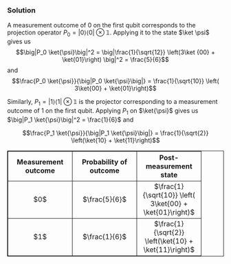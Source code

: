 ### Solution

A measurement outcome of $0$ on the first qubit corresponds to the projection operator $P_0 = |0\rangle\langle 0| \otimes \mathbb{1}$. Applying it to the state $\ket \psi$ gives us 
$$\big|P_0 \ket{\psi}\big|^2 = \big|\frac{1}{\sqrt{12}} \left(3\ket {00} + \ket{01}\right) \big|^2 = \frac{5}{6}$$
and 
$$\frac{P_0 \ket{\psi}}{\big|P_0 \ket{\psi}\big|} = \frac{1}{\sqrt{10}} \left( 3\ket{00} + \ket{01}\right)$$

Similarly, $P_1 = |1\rangle \langle 1 | \otimes \mathbb{1}$ is the projector corresponding to a measurement outcome of $1$ on the first qubit. Applying $P_1$ on $\ket{\psi}$ gives us $\big|P_1 \ket{\psi}\big|^2 = \frac{1}{6}$ and 

$$\frac{P_1 \ket{\psi}}{\big|P_1 \ket{\psi}\big|} = \frac{1}{\sqrt{2}} \left(\ket{10} + \ket{11}\right)$$

<table style="border:1px solid">
    <col width=150>
    <col width=150>
    <col width=150>
    <tr>
        <th style="text-align:center; border:1px solid">Measurement outcome</th>
        <th style="text-align:center; border:1px solid">Probability of outcome</th>
        <th style="text-align:center; border:1px solid">Post-measurement state</th>
    </tr>
    <tr>
        <td style="text-align:center; border:1px solid">$0$</td>
        <td style="text-align:center; border:1px solid">$\frac{5}{6}$</td>
        <td style="text-align:center; border:1px solid">$\frac{1}{\sqrt{10}} \left( 3\ket{00} + \ket{01}\right)$</td>
    </tr> 
    <tr>
        <td style="text-align:center; border:1px solid">$1$</td>
        <td style="text-align:center; border:1px solid">$\frac{1}{6}$</td>
        <td style="text-align:center; border:1px solid">$\frac{1}{\sqrt{2}} \left(\ket{10} + \ket{11}\right)$</td>
    </tr> 
</table>

